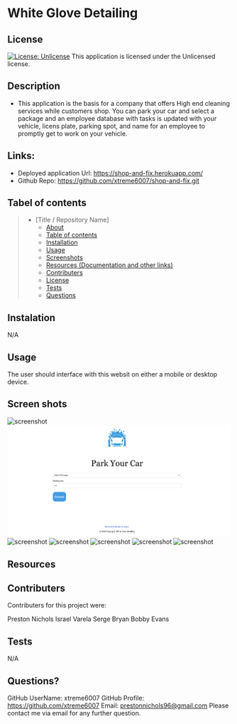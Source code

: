 # White Glove Detailing

  ## License
  [![License: Unlicense](https://img.shields.io/badge/license-Unlicense-blue.svg)](http://unlicense.org/)
  This application is licensed under the Unlicensed license.

  

  ## Description 
  * This application is the basis for a company that offers High end cleaning services while customers shop. You can park your car and select a package and an employee database with tasks is updated with your vehicle, licens  plate, parking spot, and name for an employee to promptly get to work on your vehicle.



  ## Links:

  * Deployed application Url: https://shop-and-fix.herokuapp.com/
  * Github Repo: https://github.com/xtreme6007/shop-and-fix.git
  
  ## Tabel of contents


> * [Title / Repository Name]
>   * [About](#about)
>   * [Table of contents](#tabel-of-contents)
>   * [Installation](#installation)
>   * [Usage](#usage)
>   * [Screenshots](#sceenshots)
>   * [Resources (Documentation and other links)](#resources)
>   * [Contributers](#contributers)
>   * [License](#license)
>   * [Tests](#tests)
>   * [Questions](#questions)



## Instalation

N/A



## Usage

 The user should interface with this websit on either a mobile or desktop device.





## Screen shots

![screenshot](/assets/imgs/menu.png)
![screenshot](public/assets/imgs/parking.png)
![screenshot](/assets/img/referal.png)
![screenshot](/assets/img/faq.png)
![screenshot](/assets/img/thankyou.png)
![screenshot](/assets/img/employeeDash.png)
![screenshot](/assets/img/support.png)




## Resources




## Contributers
Contributers for this project were:

Preston Nichols
Israel Varela
Serge Bryan
Bobby Evans


## Tests

N/A

## Questions?
GitHub UserName: xtreme6007
GitHub Profile: https://github.com/xtreme6007
Email: prestonnichols96@gmail.com
Please contact me via email for any further question.